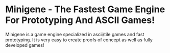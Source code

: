 # Minigene - The Fastest Game Engine For Prototyping And ASCII Games!

Minigene is a game engine specialized in ascii/tile games and fast prototyping.
It is very easy to create proofs of concept as well as fully developed games!
 
